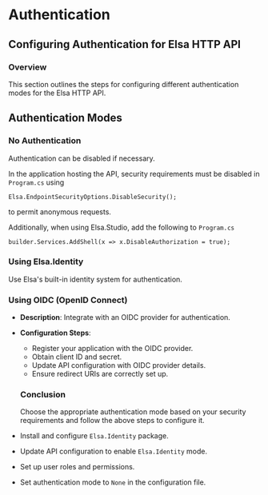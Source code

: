 # Authentication

## Configuring Authentication for Elsa HTTP API

### Overview

This section outlines the steps for configuring different authentication modes for the Elsa HTTP API.

## Authentication Modes

### No Authentication

Authentication can be disabled if necessary.

In the application hosting the API, security requirements must be disabled in `Program.cs` using

```
Elsa.EndpointSecurityOptions.DisableSecurity();
```

to permit anonymous requests.

Additionally, when using Elsa.Studio, add the following to `Program.cs`

```
builder.Services.AddShell(x => x.DisableAuthorization = true);
```

### Using Elsa.Identity

Use Elsa's built-in identity system for authentication.



### Using OIDC (OpenID Connect)



* **Description**: Integrate with an OIDC provider for authentication.
*   **Configuration Steps**:

    * Register your application with the OIDC provider.
    * Obtain client ID and secret.
    * Update API configuration with OIDC provider details.
    * Ensure redirect URIs are correctly set up.

    ### Conclusion

    Choose the appropriate authentication mode based on your security requirements and follow the above steps to configure it.
* Install and configure `Elsa.Identity` package.
* Update API configuration to enable `Elsa.Identity` mode.
* Set up user roles and permissions.
* Set authentication mode to `None` in the configuration file.

